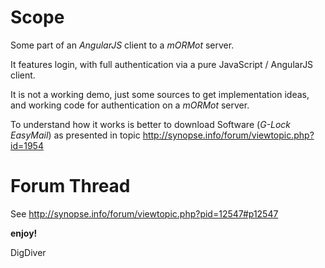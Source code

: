 # Scope

Some part of an *AngularJS* client to a *mORMot* server.

It features login, with full authentication via a pure JavaScript / AngularJS client.

It is not a working demo, just some sources to get implementation ideas, and working code for authentication on a *mORMot* server.

To understand how it works is better to download Software (*G-Lock EasyMail*) as presented in topic http://synopse.info/forum/viewtopic.php?id=1954

# Forum Thread

See http://synopse.info/forum/viewtopic.php?pid=12547#p12547


**enjoy!**

DigDiver

